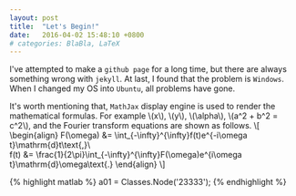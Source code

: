 ```yaml
---
layout: post
title:  "Let's Begin!"
date:   2016-04-02 15:48:10 +0800
# categories: BlaBla, LaTeX
---
```

I've attempted to make a `github page` for a long time, but there are always something wrong with `jekyll`. At last, I found that the problem is `Windows`. When I changed my OS into `Ubuntu`, all problems have gone.

It's worth mentioning that, `MathJax` display engine is used to render the mathematical formulas. For example \\(x\\), \\(y\\), \\(\alpha\\), \\(a^2 + b^2 = c^2\\), and the Fourier transform equations are shown as follows.
\\[
    \begin{align}
        F(\omega) &= \int_{-\infty}^{\infty}f(t)e^{-i\omega t}\mathrm{d}t\text{,}\\\
        f(t) &= \frac{1}{2\pi}\int_{-\infty}^{\infty}F(\omega)e^{i\omega t}\mathrm{d}\omega\text{.}
    \end{align}
\\]

{% highlight matlab %}
a01 = Classes.Node('23333');
{% endhighlight %}

